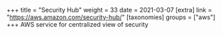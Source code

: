 +++
title = "Security Hub"
weight = 33
date = 2021-03-07
[extra]
link = "https://aws.amazon.com/security-hub/"
[taxonomies]
groups = ["aws"]
+++
AWS service for centralized view of security

